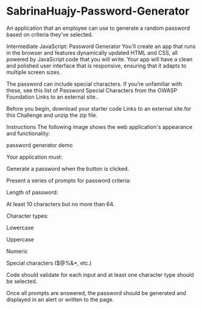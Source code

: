 # SabrinaHuajy-Password-Generator
An application that an employee can use to generate a random password based on criteria they’ve selected.

Intermediate JavaScript: Password Generator
You'll create an app that runs in the browser and features dynamically updated HTML and CSS, all powered by JavaScript code that you will write. Your app will have a clean and polished user interface that is responsive, ensuring that it adapts to multiple screen sizes.

The password can include special characters. If you’re unfamiliar with these, see this list of Password Special Characters from the OWASP Foundation Links to an external site..

Before you begin, download your starter code Links to an external site.for this Challenge and unzip the zip file.

Instructions
The following image shows the web application's appearance and functionality:


password generator demo

Your application must:

Generate a password when the button is clicked.

Present a series of prompts for password criteria:

Length of password:

At least 10 characters but no more than 64.

Character types:

Lowercase

Uppercase

Numeric

Special characters ($@%&*, etc.)

Code should validate for each input and at least one character type should be selected.

Once all prompts are answered, the password should be generated and displayed in an alert or written to the page.